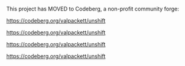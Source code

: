 This project has MOVED to Codeberg, a non-profit community forge:

https://codeberg.org/valpackett/unshift

https://codeberg.org/valpackett/unshift

https://codeberg.org/valpackett/unshift

https://codeberg.org/valpackett/unshift
